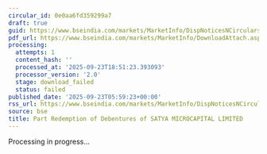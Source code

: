 ```yaml
---
circular_id: 0e0aa6fd359299a7
draft: true
guid: https://www.bseindia.com/markets/MarketInfo/DispNoticesNCirculars.aspx?Noticeid={AD6A5850-DB28-4410-8956-657A5C16F671}&noticeno=20250923-4&dt=09/23/2025&icount=4&totcount=84&flag=0
pdf_url: https://www.bseindia.com/markets/MarketInfo/DownloadAttach.aspx?id=20250923-4&attachedId=
processing:
  attempts: 1
  content_hash: ''
  processed_at: '2025-09-23T18:51:23.393093'
  processor_version: '2.0'
  stage: download_failed
  status: failed
published_date: '2025-09-23T05:59:23+00:00'
rss_url: https://www.bseindia.com/markets/MarketInfo/DispNoticesNCirculars.aspx?Noticeid={AD6A5850-DB28-4410-8956-657A5C16F671}&noticeno=20250923-4&dt=09/23/2025&icount=4&totcount=84&flag=0
source: bse
title: Part Redemption of Debentures of SATYA MICROCAPITAL LIMITED
---
```


Processing in progress...